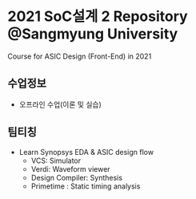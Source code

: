# 2021 SoC설계 2 Repository @Sangmyung University
Course for ASIC Design (Front-End) in 2021

## 수업정보
- 오프라인 수업(이론 및 실습)

## 팀티칭
- Learn Synopsys EDA & ASIC design flow
  + VCS: Simulator
  + Verdi: Waveform viewer
  + Design Compiler: Synthesis
  + Primetime : Static timing analysis
